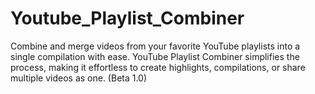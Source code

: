 # Youtube_Playlist_Combiner
Combine and merge videos from your favorite YouTube playlists into a single compilation with ease. YouTube Playlist Combiner simplifies the process, making it effortless to create highlights, compilations, or share multiple videos as one. (Beta 1.0)
